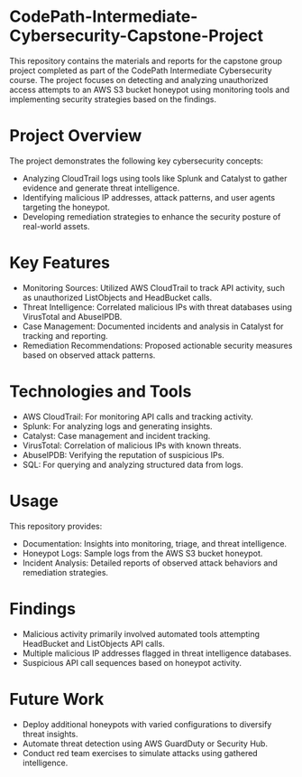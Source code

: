 # CodePath-Intermediate-Cybersecurity-Capstone-Project
This repository contains the materials and reports for the capstone group project completed as part of the CodePath Intermediate Cybersecurity course. The project focuses on detecting and analyzing unauthorized access attempts to an AWS S3 bucket honeypot using monitoring tools and implementing security strategies based on the findings.

# Project Overview
The project demonstrates the following key cybersecurity concepts:

- Analyzing CloudTrail logs using tools like Splunk and Catalyst to gather evidence and generate threat intelligence.
- Identifying malicious IP addresses, attack patterns, and user agents targeting the honeypot.
- Developing remediation strategies to enhance the security posture of real-world assets.

# Key Features
- Monitoring Sources: Utilized AWS CloudTrail to track API activity, such as unauthorized ListObjects and HeadBucket calls.
- Threat Intelligence: Correlated malicious IPs with threat databases using VirusTotal and AbuseIPDB.
- Case Management: Documented incidents and analysis in Catalyst for tracking and reporting.
- Remediation Recommendations: Proposed actionable security measures based on observed attack patterns.

# Technologies and Tools
- AWS CloudTrail: For monitoring API calls and tracking activity.
- Splunk: For analyzing logs and generating insights.
- Catalyst: Case management and incident tracking.
- VirusTotal: Correlation of malicious IPs with known threats.
- AbuseIPDB: Verifying the reputation of suspicious IPs.
- SQL: For querying and analyzing structured data from logs.

# Usage
This repository provides:

- Documentation: Insights into monitoring, triage, and threat intelligence.
- Honeypot Logs: Sample logs from the AWS S3 bucket honeypot.
- Incident Analysis: Detailed reports of observed attack behaviors and remediation strategies.

# Findings
- Malicious activity primarily involved automated tools attempting HeadBucket and ListObjects API calls.
- Multiple malicious IP addresses flagged in threat intelligence databases.
- Suspicious API call sequences based on honeypot activity.

# Future Work
- Deploy additional honeypots with varied configurations to diversify threat insights.
- Automate threat detection using AWS GuardDuty or Security Hub.
- Conduct red team exercises to simulate attacks using gathered intelligence.




  
